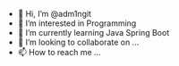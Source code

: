 - 👋 Hi, I’m @adm1ngit
- 👀 I’m interested in Programming
- 🌱 I’m currently learning Java Spring Boot
- 💞️ I’m looking to collaborate on ...
- 📫 How to reach me ...

<!---
adm1ngit/adm1ngit is a ✨ special ✨ repository because its `README.md` (this file) appears on your GitHub profile.
You can click the Preview link to take a look at your changes.
--->
